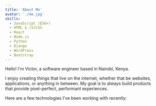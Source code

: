 ```yaml
---
title: 'About Me'
avatar: './me.jpg'
skills:
  - JavaScript (ES6+)
  - HTML & (S)CSS
  - React
  - Node.js
  - Python
  - Django
  - WordPress
  - Bootstrap
---
```


Hello! I'm Victor, a software engineer based in Nairobi, Kenya.

I enjoy creating things that live on the internet, whether that be websites, applications, or anything in between. My goal is to always build products that provide pixel-perfect, performant experiences.



Here are a few technologies I've been working with recently:
